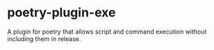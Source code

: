 # poetry-plugin-exe
A plugin for poetry that allows script and command execution without including them in release.
